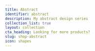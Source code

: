 ```yaml
---
title: Abstract
identifier: abstract
description: My abstract design series
collection_list: true
layout: collection
cta_heading: Looking for more products?
slug: shop-abstract
icon: shapes
---
```

